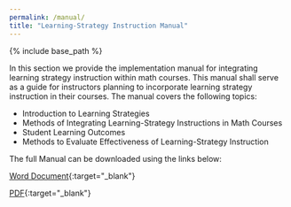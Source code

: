 ```yaml
---
permalink: /manual/
title: "Learning-Strategy Instruction Manual"
---
```


{% include base_path %}

In this section we provide the implementation manual for integrating learning strategy instruction within math courses. This manual shall serve as a guide for instructors planning to incorporate learning strategy instruction in their courses. The manual covers the following topics: 
* Introduction to Learning Strategies
* Methods of Integrating Learning-Strategy Instructions in Math Courses
* Student Learning Outcomes
* Methods to Evaluate Effectiveness of Learning-Strategy Instruction


The full Manual can be downloaded using the links below:

[Word Document](https://github.com/IntroToStatNCAT/BPRProject.github.io/blob/main/files/Instruction%20Manual/Learning%20Strategies%20Instruction%20Manual.docx){:target="_blank"}

[PDF](https://github.com/IntroToStatNCAT/BPRProject.github.io/blob/main/files/Instruction%20Manual/Learning%20Strategies%20Instruction%20Manual.pdf){:target="_blank"}